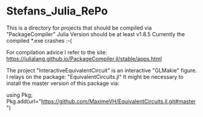 # Stefans_Julia_RePo
This is a directory for projects that should be compiled via "PackageCompiler"
Julia Version should be at least v1.8.5
Currently the compiled *.exe crashes :-(
    
For compilation advice I refer to the site:
https://julialang.github.io/PackageCompiler.jl/stable/apps.html

The project "InteractiveEquivalentCircuit" is an interactive "GLMakie" figure.
I relays on the package: "EquivalentCircuits.jl"
It might be necessary to install the master version of this package via:

using Pkg; Pkg.add(url="https://github.com/MaximeVH/EquivalentCircuits.jl.git#master")
